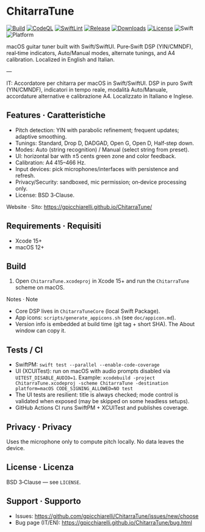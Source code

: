 # ChitarraTune

<p>
  <a href="https://github.com/gpicchiarelli/ChitarraTune/actions/workflows/ci.yml"><img alt="Build" src="https://github.com/gpicchiarelli/ChitarraTune/actions/workflows/ci.yml/badge.svg"></a>
  <a href="https://github.com/gpicchiarelli/ChitarraTune/actions/workflows/codeql.yml"><img alt="CodeQL" src="https://github.com/gpicchiarelli/ChitarraTune/actions/workflows/codeql.yml/badge.svg"></a>
  <a href="https://github.com/gpicchiarelli/ChitarraTune/actions/workflows/swiftlint.yml"><img alt="SwiftLint" src="https://github.com/gpicchiarelli/ChitarraTune/actions/workflows/swiftlint.yml/badge.svg"></a>
  <a href="https://github.com/gpicchiarelli/ChitarraTune/releases/latest"><img alt="Release" src="https://img.shields.io/github/v/release/gpicchiarelli/ChitarraTune?include_prereleases&label=release"></a>
  <a href="https://github.com/gpicchiarelli/ChitarraTune/releases"><img alt="Downloads" src="https://img.shields.io/github/downloads/gpicchiarelli/ChitarraTune/total?label=downloads"></a>
  <a href="LICENSE"><img alt="License" src="https://img.shields.io/github/license/gpicchiarelli/ChitarraTune?color=blue"></a>
  <img alt="Swift" src="https://img.shields.io/badge/Swift-5.9-orange?logo=swift">
  <img alt="Platform" src="https://img.shields.io/badge/platform-macOS-1f6feb?logo=apple">
</p>

macOS guitar tuner built with Swift/SwiftUI. Pure‑Swift DSP (YIN/CMNDF), real‑time indicators, Auto/Manual modes, alternate tunings, and A4 calibration. Localized in English and Italian.

—

IT: Accordatore per chitarra per macOS in Swift/SwiftUI. DSP in puro Swift (YIN/CMNDF), indicatori in tempo reale, modalità Auto/Manuale, accordature alternative e calibrazione A4. Localizzato in Italiano e Inglese.

## Features · Caratteristiche
- Pitch detection: YIN with parabolic refinement; frequent updates; adaptive smoothing.
- Tunings: Standard, Drop D, DADGAD, Open G, Open D, Half‑step down.
- Modes: Auto (string recognition) / Manual (select string from preset).
- UI: horizontal bar with ±5 cents green zone and color feedback.
- Calibration: A4 415–466 Hz.
- Input devices: pick microphones/interfaces with persistence and refresh.
- Privacy/Security: sandboxed, mic permission; on‑device processing only.
- License: BSD 3‑Clause.

Website · Sito: https://gpicchiarelli.github.io/ChitarraTune/

## Requirements · Requisiti
- Xcode 15+
- macOS 12+

## Build
1) Open `ChitarraTune.xcodeproj` in Xcode 15+ and run the `ChitarraTune` scheme on macOS.

Notes · Note
- Core DSP lives in `ChitarraTuneCore` (local Swift Package).
- App icons: `scripts/generate_appicons.sh` (see `doc/appicon.md`).
- Version info is embedded at build time (git tag + short SHA). The About window can copy it.

## Tests / CI
- SwiftPM: `swift test --parallel --enable-code-coverage`
- UI (XCUITest): run on macOS with audio prompts disabled via `UITEST_DISABLE_AUDIO=1`.
  Example: `xcodebuild -project ChitarraTune.xcodeproj -scheme ChitarraTune -destination platform=macOS CODE_SIGNING_ALLOWED=NO test`
- The UI tests are resilient: title is always checked; mode control is validated when exposed (may be skipped on some headless setups).
- GitHub Actions CI runs SwiftPM + XCUITest and publishes coverage.

## Privacy · Privacy
Uses the microphone only to compute pitch locally. No data leaves the device.

## License · Licenza
BSD 3‑Clause — see `LICENSE`.

## Support · Supporto
- Issues: https://github.com/gpicchiarelli/ChitarraTune/issues/new/choose
- Bug page (IT/EN): https://gpicchiarelli.github.io/ChitarraTune/bug.html
